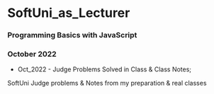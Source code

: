 # SoftUni_as_Lecturer

### Programming Basics with JavaScript
### October 2022

- Oct_2022 - Judge Problems Solved in Class & Class Notes;

SoftUni Judge problems &amp; Notes from my preparation &amp; real classes

